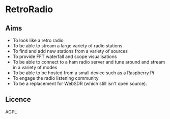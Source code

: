 # RetroRadio

## Aims

* To look like a retro radio
* To be able to stream a large variety of radio stations
* To find and add new stations from a variety of sources
* To provide FFT waterfall and scope visualisations
* To be able to connect to a ham radio server and tune around and stream in a variety of modes
* To be able to be hosted from a small device such as a Raspberry Pi
* To engage the radio listening community
* To be a replacement for WebSDR (which still isn't open source).

## Licence

AGPL

